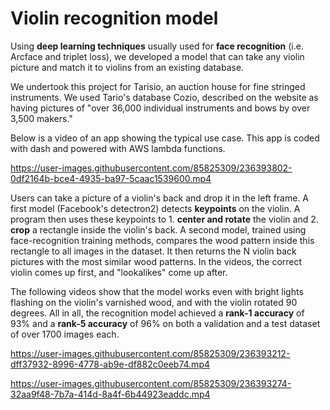 # Violin recognition model

Using **deep learning techniques** usually used for **face recognition** (i.e. Arcface and triplet loss), we developed a model that can take any violin picture and match it to violins from an existing database. 

We undertook this project for Tarisio, an auction house for fine stringed instruments. We used Tario's database Cozio, described on the website as having pictures of "over 36,000 individual instruments and bows by over 3,500 makers."


Below is a video of an app showing the typical use case. This app is coded with dash and powered with AWS lambda functions.

https://user-images.githubusercontent.com/85825309/236393802-0df2164b-bce4-4935-ba97-5caac1539600.mp4

Users can take a picture of a violin's back and drop it in the left frame.
A first model (Facebook's detectron2) detects **keypoints** on the violin. A program then uses these keypoints to 1. **center and rotate** the violin and 2. **crop** a rectangle inside the violin's back. 
A second model, trained using face-recognition training methods, compares the wood pattern inside this rectangle to all images in the dataset. It then returns the N violin back pictures with the most similar wood patterns. In the videos, the correct violin comes up first, and "lookalikes" come up after.

The following videos show that the model works even with bright lights flashing on the violin's varnished wood, and with the violin rotated 90 degrees. All in all, the recognition model achieved a **rank-1 accuracy** of 93% and a **rank-5 accuracy** of 96% on both a validation and a test dataset of over 1700 images each.

https://user-images.githubusercontent.com/85825309/236393212-dff37932-8996-4778-ab9e-df882c0eeb74.mp4



https://user-images.githubusercontent.com/85825309/236393274-32aa9f48-7b7a-414d-8a4f-6b44923eaddc.mp4

